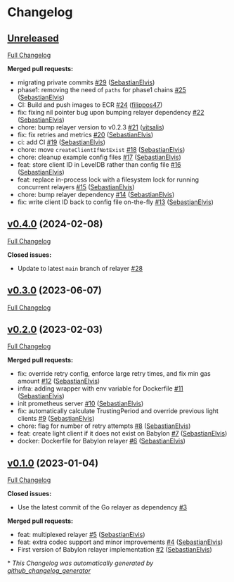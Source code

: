 # Changelog

## [Unreleased](https://github.com/babylonchain/babylon-relayer/tree/HEAD)

[Full Changelog](https://github.com/babylonchain/babylon-relayer/compare/v0.4.0...HEAD)

**Merged pull requests:**

- migrating private commits [\#29](https://github.com/babylonchain/babylon-relayer/pull/29) ([SebastianElvis](https://github.com/SebastianElvis))
- phase1: removing the need of `paths` for phase1 chains [\#25](https://github.com/babylonchain/babylon-relayer/pull/25) ([SebastianElvis](https://github.com/SebastianElvis))
- CI: Build and push images to ECR [\#24](https://github.com/babylonchain/babylon-relayer/pull/24) ([filippos47](https://github.com/filippos47))
- fix: fixing nil pointer bug upon bumping relayer dependency [\#22](https://github.com/babylonchain/babylon-relayer/pull/22) ([SebastianElvis](https://github.com/SebastianElvis))
- chore: bump relayer version to v0.2.3 [\#21](https://github.com/babylonchain/babylon-relayer/pull/21) ([vitsalis](https://github.com/vitsalis))
- fix: fix retries and metrics [\#20](https://github.com/babylonchain/babylon-relayer/pull/20) ([SebastianElvis](https://github.com/SebastianElvis))
- ci: add CI [\#19](https://github.com/babylonchain/babylon-relayer/pull/19) ([SebastianElvis](https://github.com/SebastianElvis))
- chore: move `createClientIfNotExist` [\#18](https://github.com/babylonchain/babylon-relayer/pull/18) ([SebastianElvis](https://github.com/SebastianElvis))
- chore: cleanup example config files [\#17](https://github.com/babylonchain/babylon-relayer/pull/17) ([SebastianElvis](https://github.com/SebastianElvis))
- feat: store client ID in LevelDB rather than config file [\#16](https://github.com/babylonchain/babylon-relayer/pull/16) ([SebastianElvis](https://github.com/SebastianElvis))
- feat: replace in-process lock with a filesystem lock for running concurrent relayers [\#15](https://github.com/babylonchain/babylon-relayer/pull/15) ([SebastianElvis](https://github.com/SebastianElvis))
- chore: bump relayer dependency [\#14](https://github.com/babylonchain/babylon-relayer/pull/14) ([SebastianElvis](https://github.com/SebastianElvis))
- fix: write client ID back to config file on-the-fly [\#13](https://github.com/babylonchain/babylon-relayer/pull/13) ([SebastianElvis](https://github.com/SebastianElvis))

## [v0.4.0](https://github.com/babylonchain/babylon-relayer/tree/v0.4.0) (2024-02-08)

[Full Changelog](https://github.com/babylonchain/babylon-relayer/compare/v0.3.0...v0.4.0)

**Closed issues:**

- Update to latest `main` branch of relayer [\#28](https://github.com/babylonchain/babylon-relayer/issues/28)

## [v0.3.0](https://github.com/babylonchain/babylon-relayer/tree/v0.3.0) (2023-06-07)

[Full Changelog](https://github.com/babylonchain/babylon-relayer/compare/v0.2.0...v0.3.0)

## [v0.2.0](https://github.com/babylonchain/babylon-relayer/tree/v0.2.0) (2023-02-03)

[Full Changelog](https://github.com/babylonchain/babylon-relayer/compare/v0.1.0...v0.2.0)

**Merged pull requests:**

- fix: override retry config, enforce large retry times, and fix min gas amount [\#12](https://github.com/babylonchain/babylon-relayer/pull/12) ([SebastianElvis](https://github.com/SebastianElvis))
- infra: adding wrapper with env variable for Dockerfile [\#11](https://github.com/babylonchain/babylon-relayer/pull/11) ([SebastianElvis](https://github.com/SebastianElvis))
- init prometheus server [\#10](https://github.com/babylonchain/babylon-relayer/pull/10) ([SebastianElvis](https://github.com/SebastianElvis))
- fix: automatically calculate TrustingPeriod and override previous light clients [\#9](https://github.com/babylonchain/babylon-relayer/pull/9) ([SebastianElvis](https://github.com/SebastianElvis))
- chore: flag for number of retry attempts [\#8](https://github.com/babylonchain/babylon-relayer/pull/8) ([SebastianElvis](https://github.com/SebastianElvis))
- feat: create light client if it does not exist on Babylon [\#7](https://github.com/babylonchain/babylon-relayer/pull/7) ([SebastianElvis](https://github.com/SebastianElvis))
- docker: Dockerfile for Babylon relayer [\#6](https://github.com/babylonchain/babylon-relayer/pull/6) ([SebastianElvis](https://github.com/SebastianElvis))

## [v0.1.0](https://github.com/babylonchain/babylon-relayer/tree/v0.1.0) (2023-01-04)

[Full Changelog](https://github.com/babylonchain/babylon-relayer/compare/da4f49693189046a7bfeab192cd0cde8868595e7...v0.1.0)

**Closed issues:**

- Use the latest commit of the Go relayer as dependency [\#3](https://github.com/babylonchain/babylon-relayer/issues/3)

**Merged pull requests:**

- feat: multiplexed relayer [\#5](https://github.com/babylonchain/babylon-relayer/pull/5) ([SebastianElvis](https://github.com/SebastianElvis))
- feat: extra codec support and minor improvements [\#4](https://github.com/babylonchain/babylon-relayer/pull/4) ([SebastianElvis](https://github.com/SebastianElvis))
- First version of Babylon relayer implementation [\#2](https://github.com/babylonchain/babylon-relayer/pull/2) ([SebastianElvis](https://github.com/SebastianElvis))



\* *This Changelog was automatically generated by [github_changelog_generator](https://github.com/github-changelog-generator/github-changelog-generator)*

